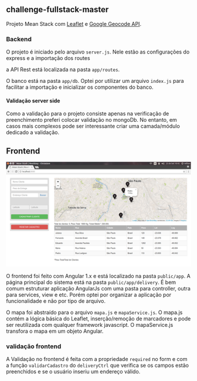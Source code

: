 ## challenge-fullstack-master

Projeto Mean Stack com [Leaflet](http://leafletjs.com/)  e [Google Geocode API](https://developers.google.com/maps/documentation/geocoding/intro?hl=pt-br).

### Backend

O projeto é iniciado pelo arquivo `server.js`. Nele estão as configurações do express e a importação dos routes

a API Rest está localizada na pasta `app/routes`. 

O banco está na pasta `app/db`. Optei por utilizar um arquivo `index.js` para facilitar a importação e inicializar os componentes do banco.

#### Validação server side

Como a validação para o projeto consiste apenas na verificação de preenchimento preferi colocar validação no mongoDb. No entanto, em casos mais complexos pode ser interessante criar uma camada/módulo dedicado a validação.

## Frontend

![layout](layout.png)

O frontend foi feito com Angular 1.x e está localizado na pasta `public/app`. A página principal do sistema está na pasta `public/app/delivery`.
É bem comum estruturar aplicação AngularJs com uma pasta para controller, outra para services, view e etc. Porém optei por organizar a aplicação por funcionalidade e não por tipo de arquivo.

O mapa foi abstraído para o arquivo `mapa.js` e `mapaService.js`. O mapa.js contém a lógica básica do Leaflet, inserção/remoção de marcadores e pode ser reutilizada com qualquer framework javascript. O mapaService.js transfora o mapa em um objeto Angular.

### validação frontend

A Validação no frontend é feita com a propriedade `required` no form e com a função `validarCadastro` do `deliveryCtrl` que verifica se os campos estão preenchidos e se o usuário inseriu um endereço válido.

